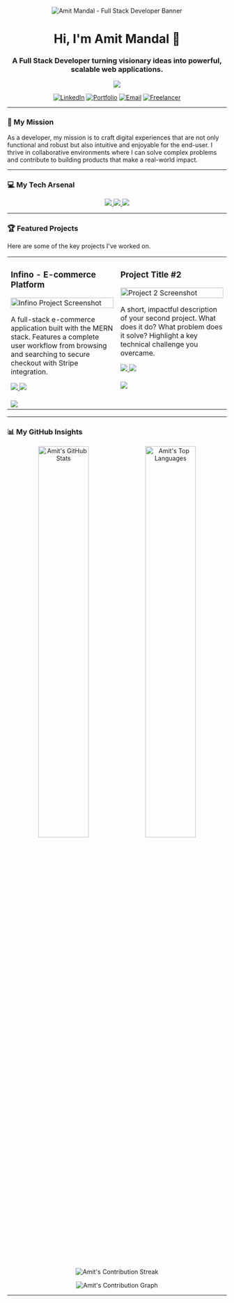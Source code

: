 <!-- 
* =====================================================================================================
*                                    HEY! YOU FOUND THE SECRET!
*
*   This is the code for my dynamic GitHub profile. Feel free to be inspired!
*   If you have any questions, don't hesitate to reach out.
* =====================================================================================================
-->

<!-- 1. HEADER BANNER -->
<p align="center">
  <img src="https://i.imgur.com/uUQ2sUv.png" alt="Amit Mandal - Full Stack Developer Banner" />
</p>

<!-- 2. INTRODUCTION -->
<div align="center">
  <h1>Hi, I'm Amit Mandal 👋</h1>
  <h3>A Full Stack Developer turning visionary ideas into powerful, scalable web applications.</h3>
  <a href="https://amitmandal.netlify.app/" target="_blank">
    <img src="https://readme-typing-svg.herokuapp.com?color=87CEEB&size=27&lines=MERN+Stack+Specialist+%F0%9F%9A%80;Building+End-to-End+Solutions+%E2%9A%99%EF%B8%8F;Always+Learning,+Always+Innovating+%F0%9F%94%A5¢er=true&width=650&height=50" />
  </a>
</div>

<!-- 3. SOCIALS -->
<p align="center">
  <a href="https://www.linkedin.com/in/amit-mandal-80802926b/" target="_blank"><img src="https://img.shields.io/badge/LinkedIn-0A66C2?style=for-the-badge&logo=linkedin&logoColor=white" alt="LinkedIn"></a>
  <a href="https://amitmandal.netlify.app" target="_blank"><img src="https://img.shields.io/badge/Portfolio-8A2BE2?style=for-the-badge&logo=react&logoColor=white" alt="Portfolio"></a>
  <a href="mailto:amitmandal6210@gmail.com"><img src="https://img.shields.io/badge/Email-D14836?style=for-the-badge&logo=gmail&logoColor=white" alt="Email"></a>
  <a href="https://www.freelancer.com/u/fullstackcoderx" target="_blank"><img src="https://img.shields.io/badge/Freelancer-29B2FE?style=for-the-badge&logo=freelancer&logoColor=white" alt="Freelancer"></a>
</p>

---

### 🚀 My Mission
As a developer, my mission is to craft digital experiences that are not only functional and robust but also intuitive and enjoyable for the end-user. I thrive in collaborative environments where I can solve complex problems and contribute to building products that make a real-world impact.

---

### 💻 My Tech Arsenal

<p align="center">
  <a href="https://skillicons.dev">
    <img src="https://skillicons.dev/icons?i=js,ts,react,redux,nextjs,html,css,tailwind,sass&perline=5" />
  </a>
  <a href="https://skillicons.dev">
    <img src="https://skillicons.dev/icons?i=nodejs,express,python,mongodb,mysql,postgresql,aws,docker&perline=5" />
  </a>
  <a href="https://skillicons.dev">
    <img src="https://skillicons.dev/icons?i=git,github,vscode,figma,postman,vercel,netlify&perline=5" />
  </a>
</p>

---

### 🏆 Featured Projects

Here are some of the key projects I've worked on.

<table>
  <tr>
    <td width="50%" valign="top">
      <h3>Infino - E-commerce Platform</h3>
      <a href="https://infino-amitmandal.netlify.app" target="_blank"><img src="[ADD-YOUR-PROJECT-SCREENSHOT-URL-HERE]" alt="Infino Project Screenshot" width="100%"></a>
      <p>A full-stack e-commerce application built with the MERN stack. Features a complete user workflow from browsing and searching to secure checkout with Stripe integration.</p>
      <div>
        <a href="https://infino-amitmandal.netlify.app" target="_blank">
          <img src="https://img.shields.io/badge/Live_Demo-00A86B?style=for-the-badge">
        </a>
        <a href="[ADD-GITHUB-REPO-LINK-FOR-INFINO]" target="_blank">
          <img src="https://img.shields.io/badge/Source_Code-181717?style=for-the-badge&logo=github&logoColor=white">
        </a>
      </div>
      <br>
      <img src="https://skillicons.dev/icons?i=react,redux,nodejs,express,mongodb,tailwind" />
    </td>
    <td width="50%" valign="top">
      <h3>Project Title #2</h3>
      <a href="#" target="_blank"><img src="[ADD-YOUR-PROJECT-SCREENSHOT-URL-HERE]" alt="Project 2 Screenshot" width="100%"></a>
      <p>A short, impactful description of your second project. What does it do? What problem does it solve? Highlight a key technical challenge you overcame.</p>
      <div>
        <a href="#" target="_blank">
          <img src="https://img.shields.io/badge/Live_Demo-00A86B?style=for-the-badge">
        </a>
        <a href="#" target="_blank">
          <img src="https://img.shields.io/badge/Source_Code-181717?style=for-the-badge&logo=github&logoColor=white">
        </a>
      </div>
      <br>
      <img src="https://skillicons.dev/icons?i=nextjs,ts,postgresql,docker,aws" />
    </td>
  </tr>
</table>

---

### 📊 My GitHub Insights

<p align="center">
  <img width="48%" src="https://github-readme-stats.vercel.app/api?username=YOUR-GITHUB-USERNAME&show_icons=true&theme=tokyonight&icon_color=87CEEB&hide_border=true&count_private=true" alt="Amit's GitHub Stats" />
  <img width="48%" src="https://github-readme-stats.vercel.app/api/top-langs/?username=YOUR-GITHUB-USERNAME&layout=compact&theme=tokyonight&hide_border=true&langs_count=8" alt="Amit's Top Languages" />
</p>
<p align="center">
  <img align="center" src="https://github-readme-streak-stats.herokuapp.com/?user=YOUR-GITHUB-USERNAME&theme=tokyonight&hide_border=true" alt="Amit's Contribution Streak" />
</p>
<p align="center">
  <img align="center" src="https://github-readme-activity-graph.vercel.app/graph?username=YOUR-GITHUB-USERNAME&theme=tokyonight&hide_border=true" alt="Amit's Contribution Graph"/>
</p>

---
